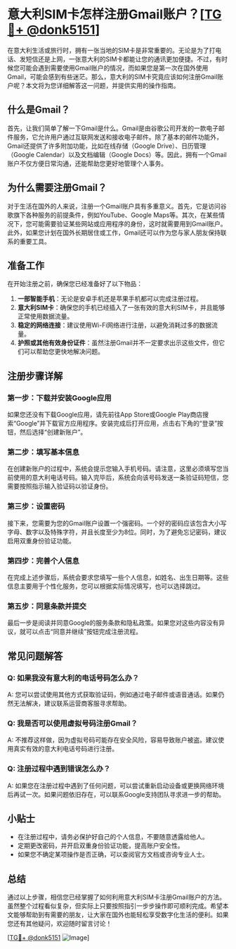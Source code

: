 # 意大利SIM卡怎样注册Gmail账户？[[TG💪+ @donk5151](https://t.me/s/donk5151)]

在意大利生活或旅行时，拥有一张当地的SIM卡是非常重要的。无论是为了打电话、发短信还是上网，一张意大利的SIM卡都能让您的通讯更加便捷。不过，有时候您可能会遇到需要使用Gmail账户的情况，而如果您是第一次在国外使用Gmail，可能会感到有些迷茫。那么，意大利的SIM卡究竟应该如何注册Gmail账户呢？本文将为您详细解答这一问题，并提供实用的操作指南。

## 什么是Gmail？

首先，让我们简单了解一下Gmail是什么。Gmail是由谷歌公司开发的一款电子邮件服务，它允许用户通过互联网发送和接收电子邮件。除了基本的邮件功能外，Gmail还提供了许多附加功能，比如在线存储（Google Drive）、日历管理（Google Calendar）以及文档编辑（Google Docs）等。因此，拥有一个Gmail账户不仅方便日常沟通，还能帮助您更好地管理个人事务。

## 为什么需要注册Gmail？

对于生活在国外的人来说，注册一个Gmail账户具有多重意义。首先，它是访问谷歌旗下各种服务的前提条件，例如YouTube、Google Maps等。其次，在某些情况下，您可能需要验证某些网站或应用程序的身份，这时就需要用到Gmail账户。此外，如果您计划在国外长期居住或工作，Gmail还可以作为您与家人朋友保持联系的重要工具。

## 准备工作

在开始注册之前，确保您已经准备好了以下物品：

1. **一部智能手机**：无论是安卓手机还是苹果手机都可以完成注册过程。
2. **意大利SIM卡**：确保您的手机已经插入了一张有效的意大利SIM卡，并且能够正常使用数据流量。
3. **稳定的网络连接**：建议使用Wi-Fi网络进行注册，以避免消耗过多的数据流量。
4. **护照或其他有效身份证件**：虽然注册Gmail并不一定要求出示这些文件，但它们可以帮助您更快地解决问题。

## 注册步骤详解

### 第一步：下载并安装Google应用

如果您还没有下载Google应用，请先前往App Store或Google Play商店搜索“Google”并下载官方应用程序。安装完成后打开应用，点击右下角的“登录”按钮，然后选择“创建新账户”。

### 第二步：填写基本信息

在创建新账户的过程中，系统会提示您输入手机号码。请注意，这里必须填写您当前使用的意大利电话号码。输入完毕后，系统会向该号码发送一条验证码短信，您需要按照指示输入验证码以验证身份。

### 第三步：设置密码

接下来，您需要为您的Gmail账户设置一个强密码。一个好的密码应该包含大小写字母、数字以及特殊字符，并且长度至少为8位。同时，为了避免忘记密码，建议启用双重身份验证功能。

### 第四步：完善个人信息

在完成上述步骤后，系统会要求您填写一些个人信息，如姓名、出生日期等。这些信息主要用于个性化服务，您可以根据实际情况填写，也可以选择跳过。

### 第五步：同意条款并提交

最后一步是阅读并同意Google的服务条款和隐私政策。如果您对这些内容没有异议，就可以点击“同意并继续”按钮完成注册流程。

## 常见问题解答

### Q: 如果我没有意大利的电话号码怎么办？
A: 您可以尝试使用其他方式获取验证码，例如通过电子邮件或语音通话。如果仍然无法解决，建议联系运营商客服寻求帮助。

### Q: 我是否可以使用虚拟号码注册Gmail？
A: 不推荐这样做，因为虚拟号码可能存在安全风险，容易导致账户被盗。建议使用真实有效的意大利电话号码进行注册。

### Q: 注册过程中遇到错误怎么办？
A: 如果您在注册过程中遇到了任何问题，可以尝试重新启动设备或更换网络环境后再试一次。如果问题依旧存在，可以联系Google支持团队寻求进一步的帮助。

## 小贴士

- 在注册过程中，请务必保护好自己的个人信息，不要随意透露给他人。
- 定期更改密码，并开启双重身份验证功能，提高账户安全性。
- 如果您不确定某项操作是否正确，可以查阅官方文档或咨询专业人士。

## 总结

通过以上步骤，相信您已经掌握了如何利用意大利SIM卡注册Gmail账户的方法。虽然整个过程看似复杂，但实际上只要按照指引一步步操作即可顺利完成。希望本文能够帮助到有需要的朋友，让大家在国外也能轻松享受数字化生活的便利。如果您还有其他疑问，欢迎随时留言讨论！

[[TG💪+ @donk5151](https://t.me/s/donk5151) ![Image](https://i.postimg.cc/rwNCRYN7/Snipaste-2025-04-30-17-27-05.png)]